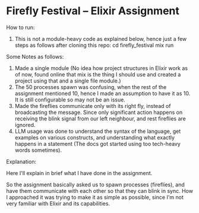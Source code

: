# Firefly Festival – Elixir Assignment

How to run:
1) This is not a module-heavy code as explained below, hence just a few steps as follows after cloning this repo:
cd firefly_festival
mix run

Some Notes as follows:
1) Made a single module (No idea how project structures in Elixir work as of now, found online that mix is the thing I should use and created a project using that and a single file module.)
2) The 50 processes spawn was confusing, when the rest of the assignment mentioned 10, hence I made an assumption to have it as 10. It is still configurable so may not be an issue.
3) Made the fireflies communicate only with its right fly, instead of broadcasting the message. Since only significant action happens on receiving the blink signal from our left neighbour, and rest fireflies are ignored.
4) LLM usage was done to understand the syntax of the language, get examples on various constructs, and understanding what exactly happens in a statement (The docs got started using too tech-heavy words sometimes).

Explanation:

Here I'll explain in brief what I have done in the assignment.

So the assignment basically asked us to spawn processes (fireflies), and have them communicate with each other so that they can blink in sync.
How I approached it was trying to make it as simple as possible, since I'm not very familiar with Elixir and its capabilities.
